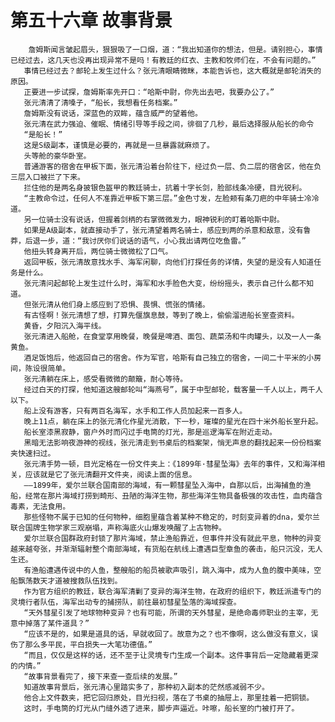 # 第五十六章 故事背景
        詹姆斯闻言皱起眉头，狠狠吸了一口烟，道：“我出知道你的想法，但是。请别担心，事情已经过去，这几天也没再出现异常不是吗！有教廷的红衣、主教和牧师们在，不会有问题的。”
       事情已经过去？邮轮上发生过什么？张元清眼睛微眯，本能告诉也，这大概就是邮轮消失的原因。
       正要进一步试探，詹姆斯率先开口：“哈斯中尉，你先出去吧，我要办公了。”
       张元清清了清嗓子，“船长，我想看任务档案。”
       詹姆斯没有说话，深蓝色的双眸，蕴含威严的望着他。
       张元清在武力强迫、催眠、情绪引导等手段之间，徘徊了几秒，最后选择服从船长的命令
       “是船长！”
       这是S级副本，谨慎是必要的，再就是一旦暴露就麻烦了。
       头等舱的豪华卧室。
       普通游客的宿舍在甲板下面，张元清沿着台阶往下，经过负一层、负二层的宿舍区，他在负三层入口被拦了下来。
       拦住他的是两名身披银色盔甲的教廷骑士，抗着十字长剑，脸部线条冷硬，目光锐利。
       “主教命令过，任何人不准靠近甲板下第三层。”金色寸发，左脸颊有条刀疤的中年骑士冷冷道。
       另一位骑士没有说话，但握着剑柄的右掌微微发力，眼神锐利的盯着哈斯中尉。
       如果是A级副本，就直接动手了，张元清望着两名骑士，感应到两的杀意和敌意，没有鲁莽，后退一步，道：“我讨厌你们说话的语气，小心我出请两位吃鱼雷。”
       他扭头转身离开后，两位骑士微微松了口气。
       返回甲板，张元清故意找水手、海军闲聊，向他们打探任务的详情，失望的是没有人知道任务是什么。
       张元清问起邮轮上发生过什么时，海军和水手脸色大变，纷纷摇头，表示自己什么都不知道。
       但张元清从他们身上感应到了恐惧、畏惧、慌张的情绪。
       有古怪啊！张元清想了想，打算先偃旗息鼓，等到了晚上，偷偷溜进船长室查资料。
       黄昏，夕阳沉入海平线。
       张元清进入船舱，在食堂享用晚餐，晚餐是啤酒、面包、蔬菜汤和牛肉罐头，以及一人一条黄鱼。
       酒足饭饱后，他返回自己的宿舍。作为军官，哈斯有自己独立的宿舍，一间二十平米的小房间，陈设很简单。
       张元清躺在床上，感受看微微的颠簸，耐心等待。
       经过白天的打探，他知道这艘邮轮叫“海燕号”，属于中型邮轮，载客量一千人以上，两千人以下。
       船上没有游客，只有两百名海军，水手和工作人员加起来一百多人。
       晚上11点，躺在床上的张元清化作星光消散，下一秒，璀璨的星光在四十米外船长室升起。
       船长室漆黑寂静，窗户外时而闪过手电筒的灯光，那是巡逻海军在附近走动。
       黑暗无法影响夜游神的视线，张元清走到书桌后的档案架，悄无声息的翻找起来一份份档案夹快速扫过。
       张元清手势一顿，目光定格在一份文件夹上：《1899年·彗星坠海》去年的事件，又和海洋相关，应该就是它了张元清翻开文件夹，阅读上面的信息。
       ——1899年，爱尔兰联合国南部的海域，有一颗彗星坠入海中，自那以后，出海捕鱼的渔船，经常在那片海域打捞到畸形、丑陋的海洋生物，那些海洋生物具备极强的攻击性，血肉蕴含毒素，无法食用。
       那些怪物不属于已知的任何物种，细胞里蕴含着某种不稳定的，时刻变异着的dna，爱尔兰联合国牌生物学家三观崩塌，声称海底火山爆发唤醒了上古物种。
       爱尔兰联合国群政府封锁了那片海域，禁止渔船靠近，但事件并没有就此平息，物种的异变越来越夸张，并渐渐辐射整个南部海域，有货船在航线上遭遇巨型章鱼的袭击，船只沉没，无人生还。
       有渔船遭遇传说中的人鱼，整艘船的船员被歌声吸引，跳入海中，成为人鱼的腹中美味，空船飘荡数天才道被搜救队伍找到。
       作为官方组织的教廷，联合海军清剿了变异的海洋生物，在政府的组织下，教廷派遣专门的灵境行者队伍，海军出动专的捕捞队，前往最初彗星坠落的海域探查。
       “天外彗星引发了地球物种变异？也有可能，所谓的天外彗星，是绝命毒师职业的主宰，无意中掉落了某件道具？”
       “应该不是的，如果是道具的话，早就收回了。故意为之？也不像啊，这么做没有意义，误伤了那么多平民，平白损失一大笔功德值。”
       “而且，仅仅是这样的话，还不至于让灵境专门生成一个副本。这件事背后一定隐藏着更深的内情。”
       “故事背景看完了，接下来查一查后续的发展。”
       知道故事背景后，张元清心里踏实多了，那种初入副本的茫然感减弱不少。
       他合上文件数夹，把它回归原处，目光扫视，落在了书桌的抽屉上，那里挂着一把铜锁。
       这时，手电筒的灯光从门缝外透了进来，脚步声逼近。咔嚓，船长室的门被打开了。